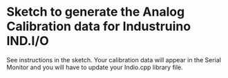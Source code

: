 # Sketch to generate the Analog Calibration data for Industruino IND.I/O

See instructions in the sketch.
Your calibration data will appear in the Serial Monitor and you will have to update your Indio.cpp library file.


